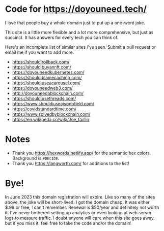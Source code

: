 # Code for https://doyouneed.tech/
  
I love that people buy a whole domain just to put up a one-word joke.

This site is a little more flexible and a lot more comprehensive, but just as succinct. It has answers for every tech you can think of.

Here's an incomplete list of similar sites I've seen. Submit a pull request or email me if you want to add more.

- https://shouldirollback.com/
- https://shouldibuyannft.com/
- https://doyouneedkubernetes.com/
- https://shouldiblamecaching.com/
- https://shouldiuseacarousel.com/
- https://doyouneedweb3.com/
- http://doyouneedablockchain.com/
- https://shouldiusethreads.com/
- https://www.shouldiuseajsonbfield.com/
- https://covidstandardtime.com/
- https://www.solvedbyblockchain.com/
- https://en.wikipeda.co/wiki/Joe_Cullin

# Notes

- Thank you https://hexwords.netlify.app/ for the semantic hex colors. Background is `#DEC1DE`.
- Thank you https://langworth.com/ for additions to the list!

# Bye!

In June 2023 this domain registration will expire. Like so many of the sites above, the joke will be short-lived. I got the domain cheap. It was either $.99 or free, I can't remember. Renewal is $50/year and definitely not worth it. I've never bothered setting up analytics or even looking at web server logs to measure traffic. I doubt anyone will care when this site goes away, but if you miss it, feel free to take the code and/or the domain!
